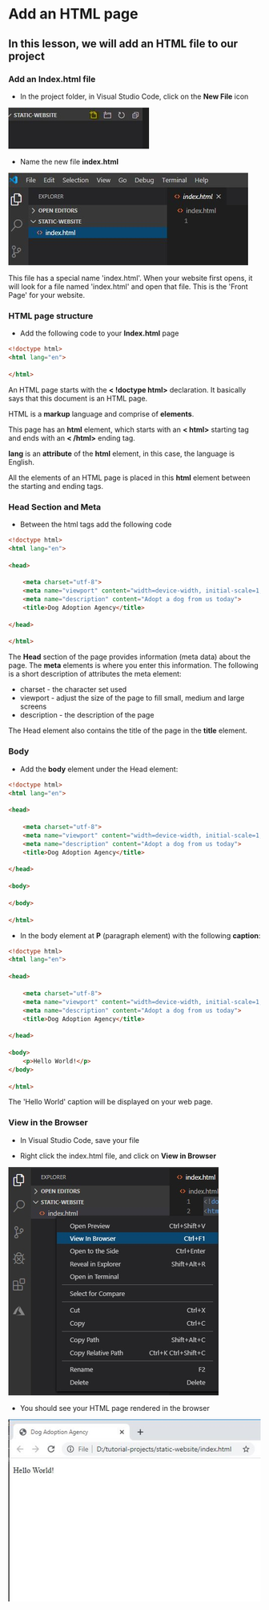 # Add an HTML page

## In this lesson, we will add an HTML file to our project

### Add an Index.html file

- In the project folder, in Visual Studio Code, click on the **New File** icon

![new folder](img/html1-new-file.JPG)

- Name the new file **index.html**

![new folder](img/html1-index-html.JPG)

This file has a special name 'index.html'. When your website first opens, it will look for a file named 'index.html' and open that file. This is the 'Front Page' for your website.

### HTML page structure

- Add the following code to your **Index.html** page

```html
<!doctype html>
<html lang="en">

</html>
```

An HTML page starts with the **< !doctype html>** declaration. It basically says that this document is an HTML page.

HTML is a **markup** language and comprise of **elements**.

This page has an **html** element, which starts with an **< html>** starting tag and ends with an **< /html>** ending tag.

**lang** is an **attribute** of the **html** element, in this case, the language is English.

All the elements of an HTML page is placed in this **html** element between the starting and ending tags.

### Head Section and Meta
- Between the html tags add the following code

```html
<!doctype html>
<html lang="en">

<head>

    <meta charset="utf-8">
    <meta name="viewport" content="width=device-width, initial-scale=1, shrink-to-fit=no">
    <meta name="description" content="Adopt a dog from us today">
    <title>Dog Adoption Agency</title>

</head>

</html>
```

The **Head** section of the page provides information (meta data) about the page. The **meta** elements is where you enter this information. The following is a short description of attributes the meta element:

- charset - the character set used
- viewport - adjust the size of the page to fill small, medium and large screens
- description - the description of the page

The Head element also contains the title of the page in the **title** element.

### Body

- Add the **body** element under the Head element:

```html
<!doctype html>
<html lang="en">

<head>

    <meta charset="utf-8">
    <meta name="viewport" content="width=device-width, initial-scale=1, shrink-to-fit=no">
    <meta name="description" content="Adopt a dog from us today">
    <title>Dog Adoption Agency</title>

</head>

<body>

</body>

</html>
```

- In the body element at **P** (paragraph element) with the following **caption**:

```html
<!doctype html>
<html lang="en">

<head>

    <meta charset="utf-8">
    <meta name="viewport" content="width=device-width, initial-scale=1, shrink-to-fit=no">
    <meta name="description" content="Adopt a dog from us today">
    <title>Dog Adoption Agency</title>

</head>

<body>
    <p>Hello World!</p>
</body>

</html>

```

The 'Hello World' caption will be displayed on your web page.

### View in the Browser

- In Visual Studio Code, save your file

- Right click the index.html file, and click on **View in Browser**

![new folder](img/html1-view-browser.JPG)

- You should see your HTML page rendered in the browser

![new folder](img/html1-view-browser2.JPG)


